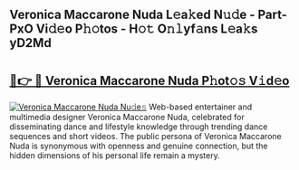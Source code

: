 ## Veronica Maccarone Nuda L𝚎a𝚔ed N𝚞𝚍e - Part-PxO Vi𝚍𝚎o P𝚑𝚘tos - H𝚘𝚝 O𝚗𝚕yf𝚊ns L𝚎a𝚔s yD2Md

# <h2><a href="http://kf5zwbj.oniu.top/?m=Veronica+Maccarone+Nuda">🔗👉 🔴 Veronica Maccarone Nuda P𝚑ot𝚘𝚜 V𝚒d𝚎o</a></h2>

[![Veronica Maccarone Nuda Nu𝚍e𝚜](https://i.imgur.com/0qMVB7G.gif)](http://kf5zwbj.oniu.top/?m=Veronica+Maccarone+Nuda)
Web-based entertainer and multimedia designer Veronica Maccarone Nuda, celebrated for disseminating dance and lifestyle knowledge through trending dance sequences and short videos. The public persona of Veronica Maccarone Nuda is synonymous with openness and genuine connection, but the hidden dimensions of his personal life remain a mystery.  
